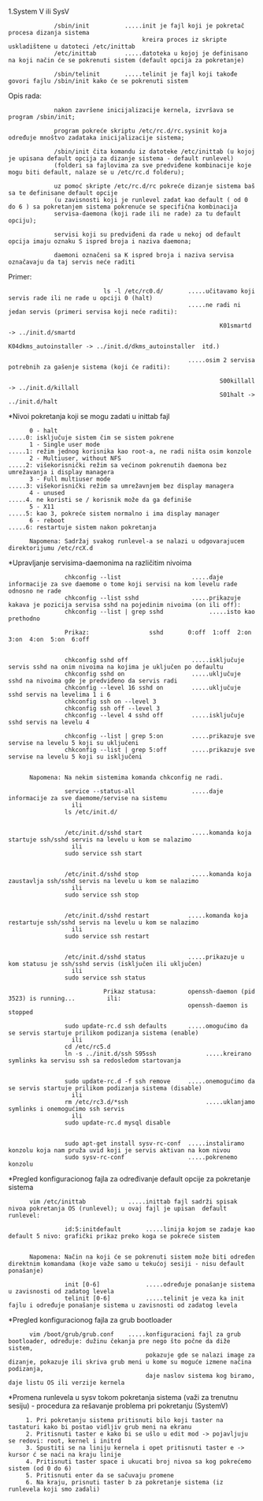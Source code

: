 1.System V  ili SysV          
         
                 /sbin/init          .....init je fajl koji je pokretač procesa dizanja sistema 
                                          kreira proces iz skripte uskladištene u datoteci /etc/inittab 
                 /etc/inittab        .....datoteka u kojoj je definisano na koji način će se pokrenuti sistem (default opcija za pokretanje)
                 
                 /sbin/telinit       .....telinit je fajl koji takođe govori fajlu /sbin/init kako će se pokrenuti sistem
               
Opis rada:     
            
                 nakon završene inicijalizacije kernela, izvršava se program /sbin/init;
                 
                 program pokreće skriptu /etc/rc.d/rc.sysinit koja određuje mnoštvo zadataka inicijalizacije sistema;
                 
                 /sbin/init čita komandu iz datoteke /etc/inittab (u kojoj je upisana default opcija za dizanje sistema - default runlevel) 
                 (folderi sa fajlovima za sve predviđene kombinacije koje mogu biti default, nalaze se u /etc/rc.d folderu);
                 
                 uz pomoć skripte /etc/rc.d/rc pokreće dizanje sistema baš sa te definisane default opcije
                 (u zavisnosti koji je runlevel zadat kao default ( od 0 do 6 ) sa pokretanjem sistema pokrenuće se specifična kombinacija 
                 servisa-daemona (koji rade ili ne rade) za tu default opciju);
                 
                 servisi koji su predviđeni da rade u nekoj od default opcija imaju oznaku S ispred broja i naziva daemona;
                 
                 daemoni označeni sa K ispred broja i naziva servisa označavaju da taj servis neće raditi 
                                     
Primer: 

                               ls -l /etc/rc0.d/       .....učitavamo koji servis rade ili ne rade u opciji 0 (halt) 
                                                       .....ne radi ni jedan servis (primeri servisa koji neće raditi):
                                                                                            
                                                                K01smartd -> ../init.d/smartd
                                                                K04dkms_autoinstaller -> ../init.d/dkms_autoinstaller  itd.)
                                                                                                  
                                                       .....osim 2 servisa potrebnih za gašenje sistema (koji će raditi):
                                                                          
                                                                S00killall -> ../init.d/killall
                                                                S01halt -> ../init.d/halt
                                                                

*Nivoi pokretanja koji se mogu zadati u inittab fajl 

          0 - halt                                                             .....0: isključuje sistem čim se sistem pokrene
          1 - Single user mode                                                 .....1: režim jednog korisnika kao root-a, ne radi ništa osim konzole
          2 - Multiuser, without NFS                                           .....2: višekorisnički režim sa većinom pokrenutih daemona bez umrežavanja i display managera
          3 - Full multiuser mode                                              .....3: višekorisnički režim sa umrežavnjem bez display managera
          4 - unused                                                           .....4. ne koristi se / korisnik može da ga definiše
          5 - X11                                                              .....5: kao 3, pokreće sistem normalno i ima display manager
          6 - reboot                                                           .....6: restartuje sistem nakon pokretanja 

          Napomena: Sadržaj svakog runlevel-a se nalazi u odgovarajucem direktorijumu /etc/rcX.d
    
    
*Upravljanje servisima-daemonima na različitim nivoima

                    chkconfig --list                    .....daje informacije za sve daemome o tome koji servisi na kom levelu rade odnosno ne rade
                    chkconfig --list sshd               .....prikazuje kakava je pozicija servisa sshd na pojedinim nivoima (on ili off):
                    chkconfig --list | grep sshd             .....isto kao prethodno
                                
                    Prikaz:                 sshd       0:off  1:off  2:on  3:on  4:on  5:on  6:off
                               
                   
                    chkconfig sshd off                  .....isključuje servis sshd na onim nivoima na kojima je uključen po defaultu
                    chkconfig sshd on                   .....uključuje sshd na nivoima gde je predviđeno da servis radi
                    chkconfig --level 16 sshd on        .....uključuje sshd servis na levelima 1 i 6
                    chkconfig ssh on --level 3
                    chkconfig ssh off --level 3
                    chkconfig --level 4 sshd off        .....isključuje sshd servis na levelu 4
                   
                    chkconfig --list | grep 5:on        .....prikazuje sve servise na levelu 5 koji su uključeni
                    chkconfig --list | grep 5:off       .....prikazuje sve servise na levelu 5 koji su isključeni
                   
                   
          Napomena: Na nekim sistemima komanda chkconfig ne radi.
                   
                    service --status-all                .....daje informacije za sve daemome/servise na sistemu 
                      ili 
                    ls /etc/init.d/
                   
                   
                    /etc/init.d/sshd start              .....komanda koja startuje ssh/sshd servis na levelu u kom se nalazimo
                      ili
                    sudo service ssh start
                   
                   
                    /etc/init.d/sshd stop               .....komanda koja zaustavlja ssh/sshd servis na levelu u kom se nalazimo
                      ili
                    sudo service ssh stop
                   
                   
                    /etc/init.d/sshd restart           .....komanda koja restartuje ssh/sshd servis na levelu u kom se nalazimo
                      ili
                    sudo service ssh restart
                      
                      
                    /etc/init.d/sshd status            .....prikazuje u kom statusu je ssh/sshd servis (isključen ili uključen)
                      ili
                    sudo service ssh status
                   
                               Prikaz statusa:         openssh-daemon (pid  3523) is running...         ili:
                                                       openssh-daemon is stopped
                                                                                          
                    sudo update-rc.d ssh defaults      .....omogućimo da se servis startuje prilikom podizanja sistema (enable)                              
                      ili 
                    cd /etc/rc5.d
                    ln -s ../init.d/ssh S95ssh              .....kreirano symlinks ka servisu ssh sa redosledom startovanja
                   
                   
                    sudo update-rc.d -f ssh remove     .....onemogućimo da se servis startuje prilikom podizanja sistema (disable)
                      ili 
                    rm /etc/rc3.d/*ssh                      .....uklanjamo symlinks i onemogućimo ssh servis
                      ili
                    sudo update-rc.d mysql disable
                   
               
                    sudo apt-get install sysv-rc-conf  .....instaliramo konzolu koja nam pruža uvid koji je servis aktivan na kom nivou
                    sudo sysv-rc-conf                  .....pokrenemo konzolu
                   
                   
                   
*Pregled konfiguracionog fajla za određivanje default opcije za pokretanje sistema

          vim /etc/inittab            .....inittab fajl sadrži spisak nivoa pokretanja OS (runlevel); u ovaj fajl je upisan  default runlevel:
                                           
                    id:5:initdefault       .....linija kojom se zadaje kao default 5 nivo: grafički prikaz preko koga se pokreće sistem                 
                                          
                                                        
          Napomena: Način na koji će se pokrenuti sistem može biti određen direktnim komandama (koje važe samo u tekućoj sesiji - nisu default ponašanje)

                    init [0-6]             .....određuje ponašanje sistema u zavisnosti od zadatog levela
                    telinit [0-6]          .....telinit je veza ka init fajlu i određuje ponašanje sistema u zavisnosti od zadatog levela  
    
 
*Pregled konfiguracionog fajla za grub bootloader

          vim /boot/grub/grub.conf    .....konfiguracioni fajl za grub bootloader, određuje: dužinu čekanja pre nego što počne da diže sistem,
                                           pokazuje gde se nalazi image za dizanje, pokazuje ili skriva grub meni u kome su moguće izmene načina podizanja,
                                           daje naslov sistema kog biramo, daje listu OS ili verzije kernela
                                          
                                          

*Promena runlevela u sysv tokom pokretanja sistema (važi za trenutnu sesiju) - procedura za rešavanje problema pri pokretanju (SystemV)

         1. Pri pokretanju sistema pritisnuti bilo koji taster na tastaturi kako bi postao vidljiv grub meni na ekranu
         2. Pritisnuti taster e kako bi se ušlo u edit mod -> pojavljuju se redovi: root, kernel i initrd 
         3. Spustiti se na liniju kernela i opet pritisnuti taster e -> kursor ć se naći na kraju linije
         4. Pritisnuti taster space i ukucati broj nivoa sa kog pokrećemo sistem (od 0 do 6)
         5. Pritisnuti enter da se sačuvaju promene
         6. Na kraju, prisnuti taster b za pokretanje sistema (iz runlevela koji smo zadali)
         